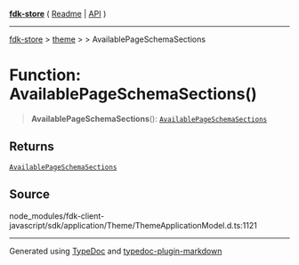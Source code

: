 [**fdk-store**](../../../README.md) ( [Readme](../../../README.md) \| [API](../../../API.md) )

---

[fdk-store](../../../API.md) > [theme](../../README.md) > [<internal>](../README.md) > AvailablePageSchemaSections

# Function: AvailablePageSchemaSections()

> **AvailablePageSchemaSections**(): [`AvailablePageSchemaSections`](../type-aliases/type-alias.AvailablePageSchemaSections.md)

## Returns

[`AvailablePageSchemaSections`](../type-aliases/type-alias.AvailablePageSchemaSections.md)

## Source

node_modules/fdk-client-javascript/sdk/application/Theme/ThemeApplicationModel.d.ts:1121

---

Generated using [TypeDoc](https://typedoc.org/) and [typedoc-plugin-markdown](https://www.npmjs.com/package/typedoc-plugin-markdown)
